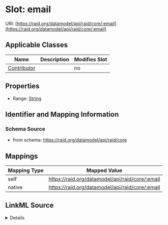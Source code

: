 

# Slot: email



URI: [https://raid.org/datamodel/api/raid/core/:email](https://raid.org/datamodel/api/raid/core/:email)



<!-- no inheritance hierarchy -->





## Applicable Classes

| Name | Description | Modifies Slot |
| --- | --- | --- |
| [Contributor](Contributor.md) |  |  no  |







## Properties

* Range: [String](String.md)





## Identifier and Mapping Information







### Schema Source


* from schema: https://raid.org/datamodel/api/raid/core




## Mappings

| Mapping Type | Mapped Value |
| ---  | ---  |
| self | https://raid.org/datamodel/api/raid/core/:email |
| native | https://raid.org/datamodel/api/raid/core/:email |




## LinkML Source

<details>
```yaml
name: email
from_schema: https://raid.org/datamodel/api/raid/core
rank: 1000
alias: email
owner: Contributor
domain_of:
- Contributor
range: string

```
</details>